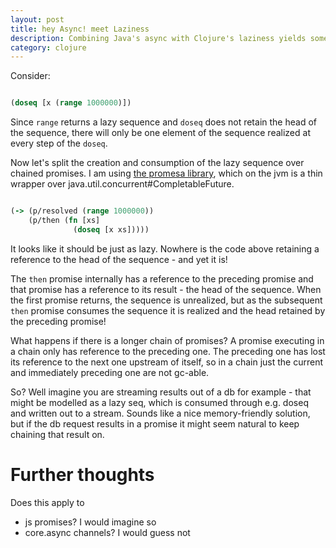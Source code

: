 ```yaml
---
layout: post
title: hey Async! meet Laziness
description: Combining Java's async with Clojure's laziness yields some interesting behaviour
category: clojure
---
```


Consider:

```clojure

(doseq [x (range 1000000)])

```

Since `range` returns a lazy sequence and `doseq` does not retain the head of the
sequence, there will only be one element of the sequence realized at every step of the `doseq`.

Now let's split the creation and consumption of the lazy sequence over chained promises. 
I am using [the promesa library](https://github.com/funcool/promesa), which on the jvm
is a thin wrapper over java.util.concurrent#CompletableFuture.

```clojure

(-> (p/resolved (range 1000000))
    (p/then (fn [xs]
              (doseq [x xs]))))

```

It looks like it should be just as lazy. Nowhere is the code above retaining a reference to 
the head of the sequence - and yet it is! 

The `then` promise internally has a reference to the preceding promise and that promise has a reference
to its result - the head of the sequence. When the first promise returns, the sequence is unrealized,
but as the subsequent `then` promise consumes the sequence it is realized and the head retained 
by the preceding promise!

What happens if there is a longer chain of promises? A promise executing in a chain
only has reference to the preceding one. The preceding one has lost its reference to the 
next one upstream of itself, so in a chain just the current and immediately preceding one are not 
gc-able. 

So? Well imagine you are streaming results out of a db for example - that might be 
modelled as a lazy seq, which is consumed through e.g. doseq and written out to a 
stream. Sounds like a nice memory-friendly solution, but if the db request results in a 
promise it might seem natural to keep chaining that result on. 

# Further thoughts 

Does this apply to 

* js promises? I would imagine so 
* core.async channels? I would guess not  